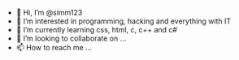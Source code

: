 - 👋 Hi, I’m @simm123
- 👀 I’m interested in programming, hacking and everything with IT
- 🌱 I’m currently learning css, html, c, c++ and c#
- 💞️ I’m looking to collaborate on ...
- 📫 How to reach me ...

<!---
simm123/simm123 is a ✨ special ✨ repository because its `README.md` (this file) appears on your GitHub profile.
You can click the Preview link to take a look at your changes.
--->
